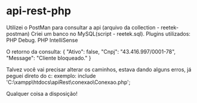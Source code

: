 # api-rest-php

Utilizei o PostMan para consultar a api (arquivo da collection - reetek-postman)
Criei um banco no MySQL(script - reetek.sql).
Plugins utilizados:
PHP Debug.
PHP IntelliSense


O retorno da consulta:
{
    "Ativo": false,
    "Cnpj": "43.416.997/0001-78",
    "Message": "Cliente bloqueado."
}

Talvez você vai precisar alterar os caminhos, estava dando alguns erros, já peguei direto do c: exemplo:
include 'C:\xampp\htdocs\apiRest\conexao\Conexao.php';

Qualquer coisa a disposição!
